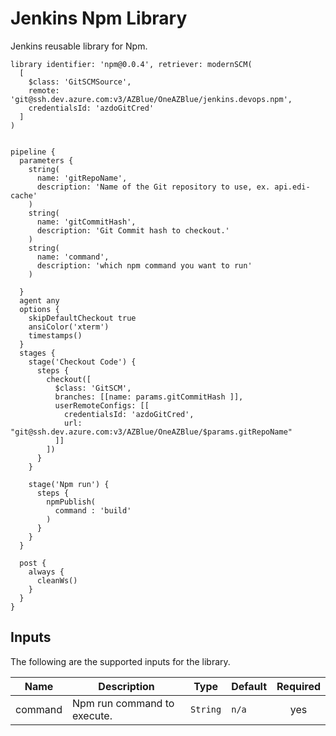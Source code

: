 # Jenkins Npm Library

Jenkins reusable library for Npm.

```
library identifier: 'npm@0.0.4', retriever: modernSCM(
  [
    $class: 'GitSCMSource',
    remote: 'git@ssh.dev.azure.com:v3/AZBlue/OneAZBlue/jenkins.devops.npm',
    credentialsId: 'azdoGitCred'
  ]
)


pipeline {
  parameters {
    string(
      name: 'gitRepoName',
      description: 'Name of the Git repository to use, ex. api.edi-cache'
    )
    string(
      name: 'gitCommitHash',
      description: 'Git Commit hash to checkout.'
    )
    string(
      name: 'command',
      description: 'which npm command you want to run'
    )
    
  }
  agent any
  options {
    skipDefaultCheckout true
    ansiColor('xterm')
    timestamps()
  }
  stages {
    stage('Checkout Code') {
      steps {
        checkout([
          $class: 'GitSCM',
          branches: [[name: params.gitCommitHash ]],
          userRemoteConfigs: [[
            credentialsId: 'azdoGitCred',
            url: "git@ssh.dev.azure.com:v3/AZBlue/OneAZBlue/$params.gitRepoName"
          ]]
        ])
      }
    }
  
    stage('Npm run') {
      steps {
        npmPublish(
          command : 'build'
        )
      }
    }
  }
  
  post {
    always {
      cleanWs()
    }
  }
}
```

## Inputs

The following are the supported inputs for the library.


| Name | Description | Type | Default | Required |
|------|-------------|------|---------|:--------:|
| command | Npm run command to execute. | `String` | `n/a` | yes |

